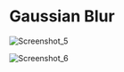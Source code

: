# Gaussian Blur

![Screenshot_5](https://user-images.githubusercontent.com/53290728/64051036-76278800-cb82-11e9-8940-461404ec7c66.png)

![Screenshot_6](https://user-images.githubusercontent.com/53290728/64051057-863f6780-cb82-11e9-8ab5-3c4bea7ac778.png)
